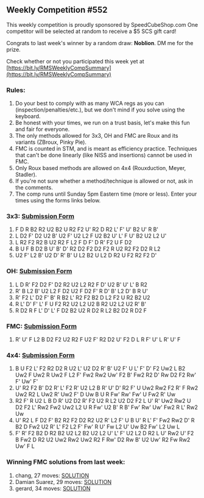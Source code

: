## Weekly Competition #552 
 
 This weekly competition is proudly sponsored by SpeedCubeShop.com 
 One competitor will be selected at random to receive a $5 SCS gift card! 
 
 Congrats to last week's winner by a random draw: **Noblion**. DM me for the prize. 
 
 Check whether or not you participated this week yet at [https://bit.ly/RMSWeeklyCompSummary](https://bit.ly/RMSWeeklyCompSummary)  
 
 ### Rules: 
 1. Do your best to comply with as many WCA regs as you can (inspection/penalties/etc.), but we don't mind if you solve using the keyboard. 
 2. Be honest with your times, we run on a trust basis, let's make this fun and fair for everyone. 
 3. The only methods allowed for 3x3, OH and FMC are Roux and its variants (ZBroux, Pinky Pie). 
 4. FMC is counted in STM, and is meant as efficiency practice. Techniques that can't be done linearly (like NISS and insertions) cannot be used in FMC. 
 5. Only Roux based methods are allowed on 4x4 (Rouxduction, Meyer, Stadler). 
 6. If you're not sure whether a method/technique is allowed or not, ask in the comments. 
 7. The comp runs until Sunday 5pm Eastern time (more or less). Enter your times using the forms links below. 
 
### 3x3: [Submission Form](https://forms.gle/H5xoCWvGKnZ92fQt8) 
 1. F D R B2 R2 U2 B2 U R2 F2 U' R2 D R2 L' F' U' B2 U' R B' 
 2. L D2 F' D2 U2 B' U2 F' U2 L2 F U2 B2 U' L' F U' B2 U2 L2 U'
 3. L R2 F2 R2 B U2 R2 F L2 F D F' D R' F2 U F D2
 4. B U F B D2 B U' B' D' R2 D2 F2 D2 F2 R U2 R2 F2 D2 R L2 
 5. U2 F' L2 B' U2 D' R' B' U L2 B2 U L2 D R2 U F2 R2 F2 D'
 
### OH: [Submission Form](https://forms.gle/UgRLW3K1d5KkMGfM9) 
 1. L D R' F2 D2 F' D2 R2 U2 L2 R2 F D' U2 B' U' L' B R2
 2. R' B L2 B' U2 L2 F D2 U2 F D2 F' R D' B' L2 D' B R U'
 3. R' F2 L' D2 F' B' R B2 L' R2 F2 B2 D L2 F2 U R2 B2 U2
 4. R L' D' F' L' F U F2 R2 U2 L2 U2 B R2 U2 L2 U2 R' B'
 5. R D2 R F L' D' L' F D2 B2 U2 R D2 R L2 B2 D2 R D2 F
 
### FMC: [Submission Form](https://forms.gle/1P9VUgZmA1pibwvL9) 
 1. R' U' F L2 B D2 F2 U2 R2 F U2 F' R2 D2 U' F2 D L R F' U' L R' U' F
 
### 4x4: [Submission Form](https://forms.gle/bHNjncvEcPvFWBP2A) 
 1. B U F2 L' F2 R2 D2 R U2 L' U2 D2 R' B' U2 F' U L' F' D' F2 Uw2 L B2 Uw2 F Uw2 R Uw2 F L2 F' Fw2 Rw2 Uw' F2 B' Fw2 R2 D' Rw D2 F2 Rw' F' Uw' F'
 2. U' R2 F2 B' D2 R' L' F2 R' U2 L2 B R' U' D' R2 F' U Uw2 Rw2 F2 R' F Rw2 Uw2 R2 L Uw2 R' Uw2 F' D Uw B U R Fw' Rw' Fw' U Fw2 R' Uw
 3. R2 F' R U2 L B D R' U2 D2 R' F2 U2 R L2 U2 D2 F2 L U' R' Uw2 Rw2 U D2 F2 L' Rw2 Fw2 Uw2 L2 U R Fw' U2 B' R B' Fw' Rw' Uw' Fw2 R L' Rw2 Uw
 4. U' R2 L F D2 F' B2 R2 F2 D2 R2 U2 R' L2 F' U B U' R L' F' Fw2 Rw2 D' R B2 D Fw2 U2 R' L' F2 L2 F' Fw' R U' Fw L2 U' Uw B2 Fw' L2 Uw L
 5. F' R' F2 B2 D R2 B2 U2 L2 B2 U2 L2 U' L' F' U2 L2 D R2 L U' Rw2 U' F2 B Fw2 D R2 U2 Uw2 Rw2 Uw2 R2 F Rw' D2 Rw B' U2 Uw' R2 Fw Rw2 Uw' F L

### Winning FMC solutions from last week: 
 1. chang, 27 moves: [SOLUTION](https://bit.ly/4mQ80RB) 
 2. Damian Suarez, 29 moves: [SOLUTION](https://bit.ly/4mNzG9G) 
 3. gerard, 34 moves: [SOLUTION](https://bit.ly/4nXuiBY) 
 